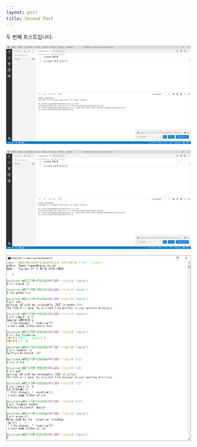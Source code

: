 ```yaml
---
layout: post
title: Second Post
---
```


두 번째 포스트입니다.


![test](/images/6-12.png)


![이미지샘플](/images/6-12.png)


![테스트](/images/test2.png)

